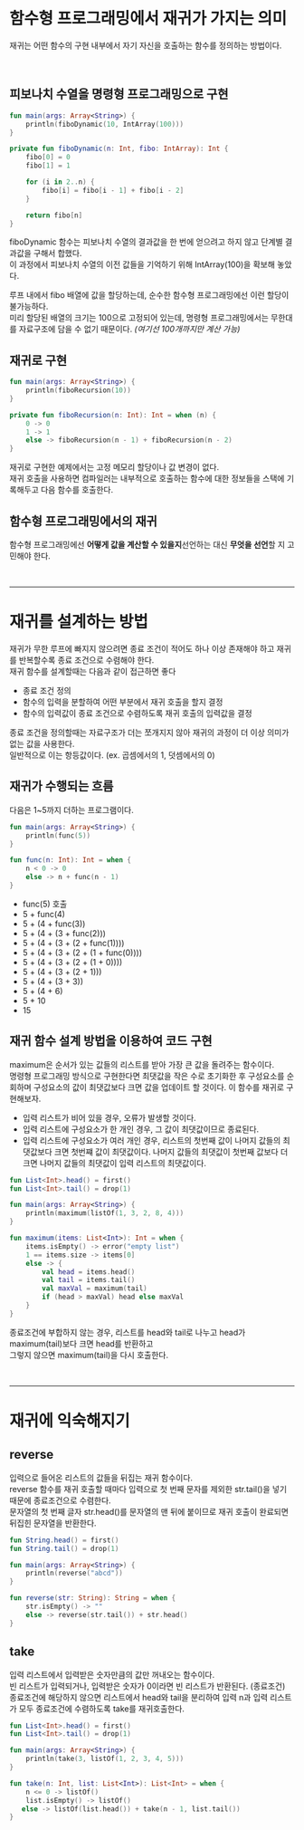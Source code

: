 # 함수형 프로그래밍에서 재귀가 가지는 의미

재귀는 어떤 함수의 구현 내부에서 자기 자신을 호출하는 함수를 정의하는 방법이다.

<br>

## 피보나치 수열을 명령형 프로그래밍으로 구현

```kt
fun main(args: Array<String>) {
    println(fiboDynamic(10, IntArray(100)))
}

private fun fiboDynamic(n: Int, fibo: IntArray): Int { 
    fibo[0] = 0
    fibo[1] = 1

    for (i in 2..n) {
        fibo[i] = fibo[i - 1] + fibo[i - 2]
    }

    return fibo[n] 
}
```

fiboDynamic 함수는 피보나치 수열의 결과값을 한 번에 얻으려고 하지 않고 단계별 결과값을 구해서 합했다. <br>
이 과정에서 피보나치 수열의 이전 값들을 기억하기 위해 IntArray(100)을 확보해 놓았다.

루프 내에서 fibo 배열에 값을 할당하는데, 순수한 함수형 프로그래밍에선 이런 할당이 불가능하다. <br>
미리 할당된 배열의 크기는 100으로 고정되어 있는데, 명령형 프로그래밍에서는 무한대를 자료구조에 담을 수 없기 때문이다. *(여기선 100개까지만 계산 가능)*

## 재귀로 구현

```kt
fun main(args: Array<String>) {
    println(fiboRecursion(10))
}

private fun fiboRecursion(n: Int): Int = when (n) { 
    0 -> 0
    1 -> 1
    else -> fiboRecursion(n - 1) + fiboRecursion(n - 2) 
}
```

재귀로 구현한 예제에서는 고정 메모리 할당이나 값 변경이 없다. <br>
재귀 호출을 사용하면 컴파일러는 내부적으로 호출하는 함수에 대한 정보들을 스택에 기록해두고 다음 함수를 호출한다.

## 함수형 프로그래밍에서의 재귀

함수형 프로그래밍에선 **어떻게 값을 계산할 수 있을지**선언하는 대신 **무엇을 선언**할 지 고민해야 한다. <br>

<br>
<hr>

# 재귀를 설계하는 방법

재귀가 무한 루프에 빠지지 않으려면 종료 조건이 적어도 하나 이상 존재해야 하고 재귀를 반복할수록 종료 조건으로 수렴해야 한다. <br>
재귀 함수를 설계할때는 다음과 같이 접근하면 좋다

- 종료 조건 정의
- 함수의 입력을 분할하여 어떤 부분에서 재귀 호출을 할지 결정
- 함수의 입력값이 종료 조건으로 수렴하도록 재귀 호출의 입력값을 결정

종료 조건을 정의할때는 자료구조가 더는 쪼개지지 않아 재귀의 과정이 더 이상 의미가 없는 값을 사용한다. <br>
일반적으로 이는 항등값이다. (ex. 곱셈에서의 1, 덧셈에서의 0)

## 재귀가 수행되는 흐름

다음은 1~5까지 더하는 프로그램이다.

```kt
fun main(args: Array<String>) { 
    println(func(5))
}

fun func(n: Int): Int = when { 
    n < 0 -> 0
    else -> n + func(n - 1) 
}
```

- func(5) 호출
- 5 + func(4)
- 5 + (4 + func(3))
- 5 + (4 + (3 + func(2)))
- 5 + (4 + (3 + (2 + func(1))))
- 5 + (4 + (3 + (2 + (1 + func(0))))
- 5 + (4 + (3 + (2 + (1 + 0))))
- 5 + (4 + (3 + (2 + 1)))
- 5 + (4 + (3 + 3))
- 5 + (4 + 6)
- 5 + 10
- 15

## 재귀 함수 설계 방법을 이용하여 코드 구현

maximum은 순서가 있는 값들의 리스트를 받아 가장 큰 값을 돌려주는 함수이다. <br>
명령형 프로그래밍 방식으로 구현한다면 최댓값을 작은 수로 초기화한 후 구성요소를 순회하며 구성요소의 값이 최댓값보다 크면 값을 업데이트 할 것이다.
이 함수를 재귀로 구현해보자.

- 입력 리스트가 비어 있을 경우, 오류가 발생할 것이다.
- 입력 리스트에 구성요소가 한 개인 경우, 그 값이 최댓값이므로 종료된다.
- 입력 리스트에 구성요소가 여러 개인 경우, 리스트의 첫번째 값이 나머지 값들의 최댓값보다 크면 첫번쨰 값이 최댓값이다. 나머지 값들의 최댓값이 첫번째 값보다 더 크면 나머지 값들의 최댓값이 입력 리스트의 최댓값이다.

```kt
fun List<Int>.head() = first()
fun List<Int>.tail() = drop(1)

fun main(args: Array<String>) { 
    println(maximum(listOf(1, 3, 2, 8, 4)))
}

fun maximum(items: List<Int>): Int = when {
    items.isEmpty() -> error("empty list")
    1 == items.size -> items[0] 
    else -> {
        val head = items.head()
        val tail = items.tail()
        val maxVal = maximum(tail)
        if (head > maxVal) head else maxVal
    }
}
```

종료조건에 부합하지 않는 경우, 리스트를 head와 tail로 나누고 head가 maximum(tail)보다 크면 head를 반환하고 <br>
그렇지 않으면 maximum(tail)을 다시 호출한다.

<br>
<hr>

# 재귀에 익숙해지기

## reverse

입력으로 들어온 리스트의 값들을 뒤집는 재귀 함수이다. <br>
reverse 함수를 재귀 호출할 때마다 입력으로 첫 번째 문자를 제외한 str.tail()을 넣기 때문에 종료조건으로 수렴한다. <br>
문자열의 첫 번째 글자 str.head()를 문자열의 맨 뒤에 붙이므로 재귀 호출이 완료되면 뒤집힌 문자열을 반환한다.

```kt
fun String.head() = first()
fun String.tail() = drop(1)

fun main(args: Array<String>) { 
    println(reverse("abcd"))
}

fun reverse(str: String): String = when { 
    str.isEmpty() -> ""
    else -> reverse(str.tail()) + str.head()
}
```

## take

입력 리스트에서 입력받은 숫자만큼의 값만 꺼내오는 함수이다. <br>
빈 리스트가 입력되거나, 입력받은 숫자가 0이라면 빈 리스트가 반환된다. (종료조건) <br>
종료조건에 해당하지 않으면 리스트에서 head와 tail을 분리하여 입력 n과 입력 리스트가 모두 종료조건에 수렴하도록 take를 재귀호출한다.

```kt
fun List<Int>.head() = first()
fun List<Int>.tail() = drop(1)

fun main(args: Array<String>) { 
    println(take(3, listOf(1, 2, 3, 4, 5)))
}

fun take(n: Int, list: List<Int>): List<Int> = when {
    n <= 0 -> listOf()
    list.isEmpty() -> listOf()
   else -> listOf(list.head()) + take(n - 1, list.tail())
}
```















